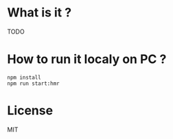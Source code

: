 # What is it ?

TODO

# How to run it localy on PC ?

```
npm install
npm run start:hmr
```

# License
MIT
